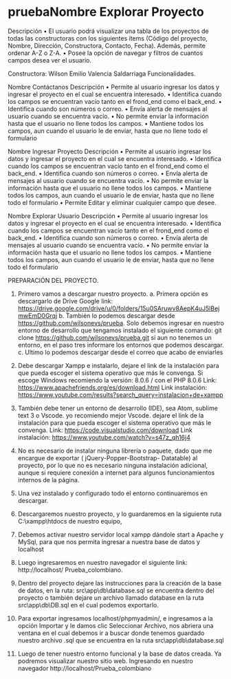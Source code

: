 # pruebaNombre	Explorar Proyecto
Descripción	•	El usuario podrá visualizar una tabla de los proyectos de todas las constructoras con los siguientes ítems (Código del proyecto, Nombre, Dirección, Constructora, Contacto, Fecha). Además, permite ordenar A-Z o Z-A.
•	Posee la opción de navegar y filtros de cuantos campos desea ver el usuario.

Constructora: Wilson Emilio Valencia Saldarriaga
Funcionalidades.



Nombre	Contáctanos
Descripción	•	Permite al usuario ingresar los datos y ingresar el proyecto en el cual se encuentra interesado.
•	Identifica cuando los campos se encuentran vacío tanto en el frond_end como el back_end.
•	Identifica cuando son números o correo.
•	Envía alerta de mensajes al usuario cuando se encuentra vacío.
•	No permite enviar la información hasta que el usuario no llene todos los campos.
•	Mantiene todos los campos, aun cuando el usuario le de enviar, hasta que no llene todo el formulario



Nombre	Ingresar Proyecto
Descripción	•	Permite al usuario ingresar los datos y ingresar el proyecto en el cual se encuentra interesado.
•	Identifica cuando los campos se encuentran vacío tanto en el frond_end como el back_end.
•	Identifica cuando son números o correo.
•	Envía alerta de mensajes al usuario cuando se encuentra vacío.
•	No permite enviar la información hasta que el usuario no llene todos los campos.
•	Mantiene todos los campos, aun cuando el usuario le de enviar, hasta que no llene todo el formulario
•	Permite Editar y eliminar cualquier campo que desee.

 



Nombre	Explorar Usuario
Descripción	•	Permite al usuario ingresar los datos y ingresar el proyecto en el cual se encuentra interesado.
•	Identifica cuando los campos se encuentran vacío tanto en el frond_end como el back_end.
•	Identifica cuando son números o correo.
•	Envía alerta de mensajes al usuario cuando se encuentra vacío.
•	No permite enviar la información hasta que el usuario no llene todos los campos.
•	Mantiene todos los campos, aun cuando el usuario le de enviar, hasta que no llene todo el formulario



PREPARACIÓN DEL PROYECTO.
1.	Primero vamos a descargar nuestro proyecto.
a.	Primera opción es descargarlo de Drive Google link: https://drive.google.com/drive/u/0/folders/15u0SAruwv8AepK4uJ5lBejmwEmD0Grqj
b.	También lo podemos descargar desde https://github.com/wilsonevs/prueba. Solo debemos ingresar en nuestro entorno de desarrollo que tengamos instalado el siguiente comando: 
git clone https://github.com/wilsonevs/prueba.git
si aun no tenemos un entorno, en el paso tres informare los entornos que podemos descargar.
c.	Ultimo lo podemos descargar desde el correo que acabo de enviarles

2.	Debe descargar Xampp e instalarlo, dejare el link de la instalación para que pueda escoger el sistema operativo que más le convenga. Si escoge Windows recomiendo la versión: 8.0.6 / con el PHP 8.0.6
Link: https://www.apachefriends.org/es/download.html
Link instalación: https://www.youtube.com/results?search_query=instalacion+de+xampp
3.	También debe tener un entorno de desarrollo (IDE), sea Atom, sublime text 3 o Vscode. yo recomiendo mejor Vscode. dejare el link de la instalación para que pueda escoger el sistema operativo que más le convenga.
Link: https://code.visualstudio.com/download
Link instalación: https://www.youtube.com/watch?v=s47z_qh16j4

4.	No es necesario de instalar ninguna librería o paquete, dado que me encargue de exportar ( jQuery-Popper-Bootstrap- Datatable)  al proyecto, por lo que no es necesario ninguna instalación adicional, aunque si requiere conexión a internet para algunos funcionamientos internos de la página.

5.	Una vez instalado y configurado todo el entorno continuaremos en descargar.

6.	Descargaremos nuestro proyecto, y lo guardaremos en la siguiente ruta C:\xampp\htdocs de nuestro equipo, 

7.	Debemos activar nuestro servidor local xampp dándole start a Apache y MySql, para que nos permita ingresar a nuestra base de datos y localhost

8.	Luego ingresaremos en nuestro navegador el siguiente link: http://localhost/ Prueba_colombiano.
9.	Dentro del proyecto dejare las instrucciones para la creación de la base de datos, en la ruta: src\app\db\database.sql se encuentra dentro del proyecto o también dejare un archivo llamado database en la ruta src\app\db\DB.sql en el cual podemos exportarlo.
10.	Para exportar ingresamos localhost/phpmyadmin/, e ingresamos a la opción Importar y le damos clic Seleccionar Archivo, nos abriera una ventana en el cual debemos ir a buscar donde tenemos guardado nuestro archivo .sql que se encuentra en la ruta src\app\db\database.sql
 
11.	Luego de tener nuestro entorno funcional y la base de datos creada. Ya podremos visualizar nuestro sitio web. Ingresando en nuestro navegador http://localhost/Prueba_colombiano







 


 
 
 





